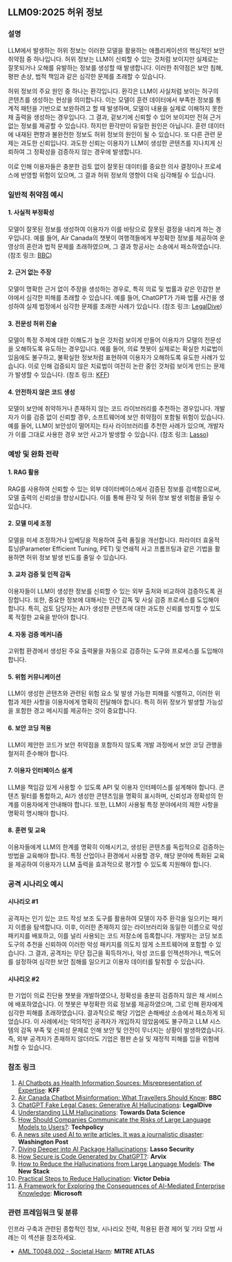 ## LLM09:2025 허위 정보

### 설명

LLM에서 발생하는 허위 정보는 이러한 모델을 활용하는 애플리케이션의 핵심적인 보안 취약점 중 하나입니다. 허위 정보는 LLM이 신뢰할 수 있는 것처럼 보이지만 실제로는 잘못되거나 오해를 유발하는 정보를 생성할 때 발생합니다. 이러한 취약점은 보안 침해, 평판 손상, 법적 책임과 같은 심각한 문제를 초래할 수 있습니다.

허위 정보의 주요 원인 중 하나는 환각입니다. 환각은 LLM이 사실처럼 보이는 허구의 콘텐츠를 생성하는 현상을 의미합니다. 이는 모델이 훈련 데이터에서 부족한 정보를 통계적 패턴을 기반으로 보완하려고 할 때 발생하며, 모델이 내용을 실제로 이해하지 못한 채 출력을 생성하는 경우입니다. 그 결과, 겉보기에 신뢰할 수 있어 보이지만 전혀 근거 없는 정보를 제공할 수 있습니다. 하지만 환각만이 유일한 원인은 아닙니다. 훈련 데이터에 내재된 편향과 불완전한 정보도 허위 정보의 원인이 될 수 있습니다. 또 다른 관련 문제는 과도한 신뢰입니다. 과도한 신뢰는 이용자가 LLM이 생성한 콘텐츠를 지나치게 신뢰하여 그 정확성을 검증하지 않는 경우에 발생합니다.

이로 인해 이용자들은 충분한 검토 없이 잘못된 데이터를 중요한 의사 결정이나 프로세스에 반영할 위험이 있으며, 그 결과 허위 정보의 영향이 더욱 심각해질 수 있습니다.

### 일반적 취약점 예시

#### 1. 사실적 부정확성
  모델이 잘못된 정보를 생성하여 이용자가 이를 바탕으로 잘못된 결정을 내리게 하는 경우입니다. 예를 들어, Air Canada의 챗봇이 여행객들에게 부정확한 정보를 제공하여 운영상의 혼란과 법적 문제를 초래하였으며, 그 결과 항공사는 소송에서 패소하였습니다.
  (참조 링크: [BBC](https://www.bbc.com/travel/article/20240222-air-canada-chatbot-misinformation-what-travellers-should-know))
#### 2. 근거 없는 주장
  모델이 명확한 근거 없이 주장을 생성하는 경우로, 특히 의료 및 법률과 같은 민감한 분야에서 심각한 피해를 초래할 수 있습니다. 예를 들어, ChatGPT가 가짜 법률 사건을 생성하여 실제 법정에서 심각한 문제를 초래한 사례가 있습니다.
  (참조 링크: [LegalDive](https://www.legaldive.com/news/chatgpt-fake-legal-cases-generative-ai-hallucinations/651557/))
#### 3. 전문성 허위 진술
  모델이 특정 주제에 대한 이해도가 높은 것처럼 보이게 만들어 이용자가 모델의 전문성을 오해하도록 유도하는 경우입니다. 예를 들어, 의료 챗봇이 실제로는 확실한 치료법이 있음에도 불구하고, 불확실한 정보처럼 표현하여 이용자가 오해하도록 유도한 사례가 있습니다. 이로 인해 검증되지 않은 치료법이 여전히 논란 중인 것처럼 보이게 만드는 문제가 발생할 수 있습니다.
  (참조 링크: [KFF](https://www.kff.org/health-misinformation-monitor/volume-05/))
#### 4. 안전하지 않은 코드 생성
  모델이 보안에 취약하거나 존재하지 않는 코드 라이브러리를 추천하는 경우입니다. 개발자가 이를 검증 없이 신뢰할 경우, 소프트웨어에 보안 취약점이 포함될 위험이 있습니다. 예를 들어, LLM이 보안성이 떨어지는 타사 라이브러리를 추천한 사례가 있으며, 개발자가 이를 그대로 사용한 경우 보안 사고가 발생할 수 있습니다.
  (참조 링크: [Lasso](https://www.lasso.security/blog/ai-package-hallucinations))

### 예방 및 완화 전략

#### 1. RAG 활용
  RAG를 사용하여 신뢰할 수 있는 외부 데이터베이스에서 검증된 정보를 검색함으로써, 모델 출력의 신뢰성을 향상시킵니다. 이를 통해 환각 및 허위 정보 발생 위험을 줄일 수 있습니다.
#### 2. 모델 미세 조정
  모델을 미세 조정하거나 임베딩을 적용하여 출력 품질을 개선합니다. 파라미터 효울적 튜닝(Parameter Efficient Tuning, PET) 및 연쇄적 사고 프롬프팅과 같은 기법을 활용하면 허위 정보 발생 빈도를 줄일 수 있습니다.
#### 3. 교차 검증 및 인적 감독
  이용자들이 LLM이 생성한 정보를 신뢰할 수 있는 외부 출처와 비교하여 검증하도록 권장합니다. 또한, 중요한 정보에 대해서는 인간 감독 및 사실 검증 프로세스를 도입해야 합니다. 특히, 검토 담당자는 AI가 생성한 콘텐츠에 대한 과도한 신뢰를 방지할 수 있도록 적절한 교육을 받아야 합니다.
#### 4. 자동 검증 메커니즘
  고위험 환경에서 생성된 주요 출력물을 자동으로 검증하는 도구와 프로세스를 도입해야 합니다. 
#### 5. 위험 커뮤니케이션
  LLM이 생성한 콘텐츠와 관련된 위험 요소 및 발생 가능한 피해를 식별하고, 이러한 위험과 제한 사항을 이용자에게 명확히 전달해야 합니다. 특히 허위 정보가 발생할 가능성을 포함한 경고 메시지를 제공하는 것이 중요합니다.
#### 6. 보안 코딩 적용
  LLM이 제안한 코드가 보안 취약점을 포함하지 않도록 개발 과정에서 보안 코딩 관행을 철저히 준수해야 합니다.
#### 7. 이용자 인터페이스 설계
  LLM을 책임감 있게 사용할 수 있도록 API 및 이용자 인터페이스를 설계해야 합니다. 콘텐츠 필터를 통합하고, AI가 생성한 콘텐츠임을 명확히 표시하며, 신뢰성과 정확성의 한계를 이용자에게 안내해야 합니다. 또한, LLM이 사용될 특정 분야에서의 제한 사항을 명확히 명시해야 합니다.
#### 8. 훈련 및 교육
  이용자들에게 LLM의 한계를 명확히 이해시키고, 생성된 콘텐츠를 독립적으로 검증하는 방법을 교육해야 합니다. 특정 산업이나 환경에서 사용할 경우, 해당 분야에 특화된 교육을 제공하여 이용자가 LLM 출력을 효과적으로 평가할 수 있도록 지원해야 합니다.

### 공격 시나리오 예시

#### 시나리오 #1
  공격자는 인기 있는 코드 작성 보조 도구를 활용하여 모델이 자주 환각을 일으키는 패키지 이름을 탐색합니다. 이후, 이러한 존재하지 않는 라이브러리와 동일한 이름으로 악성 패키지를 배포하고, 이를 널리 사용되는 코드 저장소에 등록합니다. 개발자는 코딩 보조 도구의 추천을 신뢰하여 이러한 악성 패키지를 의도치 않게 소프트웨어에 포함할 수 있습니다. 그 결과, 공격자는 무단 접근을 획득하거나, 악성 코드를 인젝션하거나, 백도어를 설정하여 심각한 보안 침해를 일으키고 이용자 데이터를 탈취할 수 있습니다.
#### 시나리오 #2
  한 기업이 의료 진단용 챗봇을 개발하였으나, 정확성을 충분히 검증하지 않은 채 서비스에 배포하였습니다. 이 챗봇은 부정확한 의료 정보를 제공하였으며, 그로 인해 환자에게 심각한 피해를 초래하였습니다. 결과적으로 해당 기업은 손해배상 소송에서 패소하게 되었습니다. 이 사례에서는 악의적인 공격자가 개입하지 않았음에도 불구하고 LLM 시스템의 감독 부족 및 신뢰성 문제로 인해 보안 및 안전이 무너지는 상황이 발생하였습니다. 즉, 외부 공격자가 존재하지 않더라도 기업은 평판 손실 및 재정적 피해를 입을 위험에 처할 수 있습니다.

### 참조 링크

1. [AI Chatbots as Health Information Sources: Misrepresentation of Expertise](https://www.kff.org/health-misinformation-monitor/volume-05/): **KFF**
2. [Air Canada Chatbot Misinformation: What Travellers Should Know](https://www.bbc.com/travel/article/20240222-air-canada-chatbot-misinformation-what-travellers-should-know): **BBC**
3. [ChatGPT Fake Legal Cases: Generative AI Hallucinations](https://www.legaldive.com/news/chatgpt-fake-legal-cases-generative-ai-hallucinations/651557/): **LegalDive**
4. [Understanding LLM Hallucinations](https://towardsdatascience.com/llm-hallucinations-ec831dcd7786): **Towards Data Science**
5. [How Should Companies Communicate the Risks of Large Language Models to Users?](https://techpolicy.press/how-should-companies-communicate-the-risks-of-large-language-models-to-users/): **Techpolicy**
6. [A news site used AI to write articles. It was a journalistic disaster](https://www.washingtonpost.com/media/2023/01/17/cnet-ai-articles-journalism-corrections/): **Washington Post**
7. [Diving Deeper into AI Package Hallucinations](https://www.lasso.security/blog/ai-package-hallucinations): **Lasso Security**
8. [How Secure is Code Generated by ChatGPT?](https://arxiv.org/abs/2304.09655): **Arvix**
9. [How to Reduce the Hallucinations from Large Language Models](https://thenewstack.io/how-to-reduce-the-hallucinations-from-large-language-models/): **The New Stack**
10. [Practical Steps to Reduce Hallucination](https://newsletter.victordibia.com/p/practical-steps-to-reduce-hallucination): **Victor Debia**
11. [A Framework for Exploring the Consequences of AI-Mediated Enterprise Knowledge](https://www.microsoft.com/en-us/research/publication/a-framework-for-exploring-the-consequences-of-ai-mediated-enterprise-knowledge-access-and-identifying-risks-to-workers/): **Microsoft**


### 관련 프레임워크 및 분류

인프라 구축과 관련된 종합적인 정보, 시나리오 전략, 적용된 환경 제어 및 기타 모범 사례는 이 섹션을 참조하세요.

- [AML.T0048.002 - Societal Harm](https://atlas.mitre.org/techniques/AML.T0048): **MITRE ATLAS**